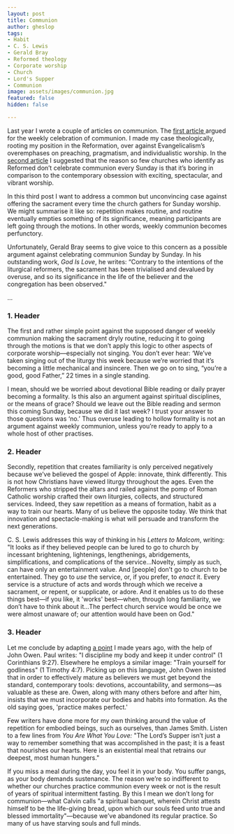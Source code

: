 ```yaml
---
layout: post
title: Communion
author: gheslop
tags:
- Habit
- C. S. Lewis
- Gerald Bray
- Reformed theology
- Corporate worship
- Church
- Lord's Supper
- Communion
image: assets/images/communion.jpg
featured: false
hidden: false

---
```

Last year I wrote a couple of articles on communion. The [first article ](https://rekindle.co.za/content/2021-11-16-communion "The Case for Weekly Communion")argued for the weekly celebration of communion. I made my case theologically, rooting my position in the Reformation, over against Evangelicalism’s overemphases on preaching, pragmatism, and individualistic worship. In the [second article](https://rekindle.co.za/content/2021-12-15-communion-spectacle "Is Weekly Communion too Boring?") I suggested that the reason so few churches who identify as Reformed don’t celebrate communion every Sunday is that it’s boring in comparison to the contemporary obsession with exciting, spectacular, and vibrant worship.

In this third post I want to address a common but unconvincing case against offering the sacrament every time the church gathers for Sunday worship. We might summarise it like so: repetition makes routine, and routine eventually empties something of its significance, meaning participants are left going through the motions. In other words, weekly communion becomes perfunctory.

Unfortunately, Gerald Bray seems to give voice to this concern as a possible argument against celebrating communion Sunday by Sunday. In his outstanding work, _God Is Love_, he writes: “Contrary to the intentions of the liturgical reformers, the sacrament has been trivialised and devalued by overuse, and so its significance in the life of the believer and the congregation has been observed."

…

### 1. Header

The first and rather simple point against the supposed danger of weekly communion making the sacrament dryly routine, reducing it to going through the motions is that we don’t apply this logic to other aspects of corporate worship—especially not singing. You don’t ever hear: ‘We’ve taken singing out of the liturgy this week because we’re worried that it’s becoming a little mechanical and insincere. Then we go on to sing, “you’re a good, good Father,” 22 times in a single standing.

I mean, should we be worried about devotional Bible reading or daily prayer becoming a formality. Is this also an argument against spiritual disciplines, or the means of grace? Should we leave out the Bible reading and sermon this coming Sunday, because we did it last week? I trust your answer to those questions was ‘no.’ Thus overuse leading to hollow formality is not an argument against weekly communion, unless you’re ready to apply to a whole host of other practises.

### 2. Header

Secondly, repetition that creates familiarity is only perceived negatively because we’ve believed the gospel of Apple: innovate, think differently. This is not how Christians have viewed liturgy throughout the ages. Even the Reformers who stripped the altars and railed against the pomp of Roman Catholic worship crafted their own liturgies, collects, and structured services. Indeed, they saw repetition as a means of formation, habit as a way to train our hearts. Many of us believe the opposite today. We think that innovation and spectacle-making is what will persuade and transform the next generations.

C. S. Lewis addresses this way of thinking in his _Letters to Malcom_, writing: "It looks as if they believed people can be lured to go to church by incessant brightening, lightenings, lengthenings, abridgements, simplifications, and complications of the service…Novelty, simply as such, can have only an entertainment value. And \[people\] don’t go to church to be entertained. They go to _use_ the service, or, if you prefer, to _enact_ it. Every service is a structure of acts and words through which we receive a sacrament, or repent, or supplicate, or adore. And it enables us to do these things best—if you like, it 'works' best—when, through long familiarity, we don’t have to think about it…The perfect church service would be once we were almost unaware of; our attention would have been on God."

### 3. Header

Let me conclude by adapting [a point](https://rekindle.co.za/content/john-owen-and-asceticism/ "John Owen on Asceticism and Habit") I made years ago, with the help of John Owen. Paul writes: "I discipline my body and keep it under control" (1 Corinthians 9:27). Elsewhere he employs a similar image: "Train yourself for godliness" (1 Timothy 4:7). Picking up on this language, John Owen insisted that in order to effectively mature as believers we must get beyond the standard, contemporary tools: devotions, accountability, and sermons—as valuable as these are. Owen, along with many others before and after him, insists that we must incorporate our bodies and habits into formation. As the old saying goes, 'practice makes perfect.'

Few writers have done more for my own thinking around the value of repetition for embodied beings, such as ourselves, than James Smith. Listen to a few lines from _You Are What You Love:_ "The Lord’s Supper isn’t just a way to remember something that was accomplished in the past; it is a feast that nourishes our hearts. Here is an existential meal that retrains our deepest, most human hungers."

If you miss a meal during the day, you feel it in your body. You suffer pangs, as your body demands sustenance. The reason we’re so indifferent to whether our churches practice communion every week or not is the result of years of spiritual intermittent fasting. By this I mean we don’t long for communion—what Calvin calls "a spiritual banquet, wherein Christ attests himself to be the life-giving bread, upon which our souls feed unto true and blessed immortality"—because we’ve abandoned its regular practice. So many of us have starving souls and full minds.